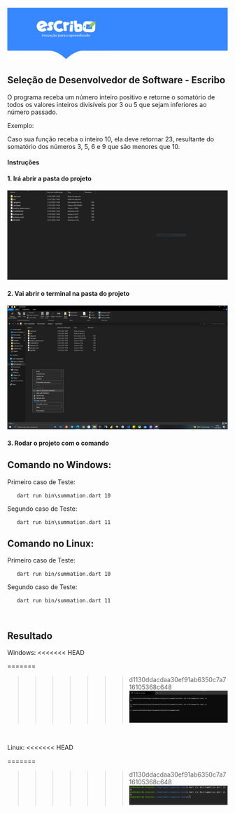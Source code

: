 ![logoTop](./img_readme/logoTop.png)

##  Seleção de Desenvolvedor de Software - Escribo
O programa receba um número inteiro positivo e retorne o somatório de todos os valores inteiros divisíveis por 3 ou 5 que sejam inferiores ao número passado.

Exemplo:

Caso sua função receba o inteiro 10, ela deve retornar 23, resultante do somatório dos números 3, 5, 6 e 9 que são menores que 10.

#### Instruções

 #### 1. Irá abrir a pasta do projeto
 
   ![folderProject](./img_readme/folderProject.png)
    <br />
 #### 2. Vai abrir o terminal na pasta do projeto
 
   ![openTerminal](./img_readme/openTerminal.png)
    <br />
 #### 3. Rodar o projeto com o comando
   ## Comando no Windows:
    
   Primeiro caso de Teste: 
    
       dart run bin\summation.dart 10
 
   Segundo caso de Teste:
   
       dart run bin\summation.dart 11

    
   ## Comando no Linux:

   Primeiro caso de Teste: 

       dart run bin/summation.dart 10


   Segundo caso de Teste:

       dart run bin/summation.dart 11

   <br />

   ## Resultado 
   Windows:
<<<<<<< HEAD

=======
   
>>>>>>> d1130ddacdaa30ef91ab6350c7a716105368c648
   ![resultWindows](./img_readme/resultWindows.png)
   <br />
   
   Linux:
<<<<<<< HEAD

=======
   
>>>>>>> d1130ddacdaa30ef91ab6350c7a716105368c648
   ![resultLinux](./img_readme/resultLinux.png)
   <br />
   



    
